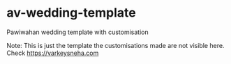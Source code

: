# av-wedding-template
Pawiwahan wedding template with customisation

Note: This is just the template the customisations made are not visible here. Check https://varkeysneha.com
